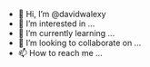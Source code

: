 - 👋 Hi, I’m @davidwalexy
- 👀 I’m interested in ...
- 🌱 I’m currently learning ...
- 💞️ I’m looking to collaborate on ...
- 📫 How to reach me ...

<!---
davidwalexy/davidwalexy is a ✨ special ✨ repository because its `README.md` (this file) appears on your GitHub profile.
You can click the Preview link to take a look at your changes.
--->
